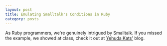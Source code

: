 ```yaml
---
layout: post
title: Emulating Smalltalk's Conditions in Ruby
category: posts
---
```


As Ruby programmers, we're genuinely intrigued by Smalltalk. If you missed
the example, we showed at class, check it out at [Yehuda Kats'][] blog.

[Yehuda Kats']: http://yehudakatz.com/2009/10/04/emulating-smalltalks-conditionals-in-ruby/
